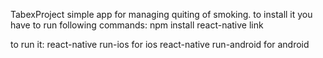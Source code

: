 TabexProject simple app for managing quiting of smoking.
to install it you have to run following commands:
npm install
react-native link

to run it: 
react-native run-ios for ios
react-native run-android for android
